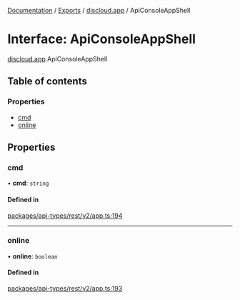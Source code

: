 [Documentation](../README.md) / [Exports](../modules.md) / [discloud.app](../modules/discloud_app.md) / ApiConsoleAppShell

# Interface: ApiConsoleAppShell

[discloud.app](../modules/discloud_app.md).ApiConsoleAppShell

## Table of contents

### Properties

- [cmd](discloud_app.ApiConsoleAppShell.md#cmd)
- [online](discloud_app.ApiConsoleAppShell.md#online)

## Properties

### cmd

• **cmd**: `string`

#### Defined in

[packages/api-types/rest/v2/app.ts:194](https://github.com/discloud/discloud.app/blob/ee3bbd2/packages/api-types/rest/v2/app.ts#L194)

___

### online

• **online**: `boolean`

#### Defined in

[packages/api-types/rest/v2/app.ts:193](https://github.com/discloud/discloud.app/blob/ee3bbd2/packages/api-types/rest/v2/app.ts#L193)
